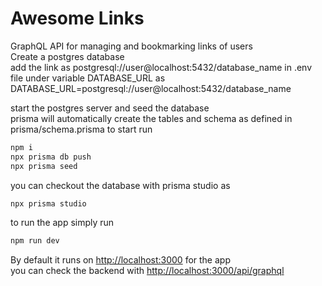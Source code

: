 # Awesome Links

GraphQL API for managing and bookmarking links of users  
Create a postgres database  
add the link as postgresql://user@localhost:5432/database_name in .env file under variable DATABASE_URL as  
DATABASE_URL=postgresql://user@localhost:5432/database_name

start the postgres server and seed the database  
prisma will automatically create the tables and schema as defined in prisma/schema.prisma
to start run  

```bash
npm i
npx prisma db push
npx prisma seed

```

you can checkout the database with prisma studio as

```bash
npx prisma studio
```

to run the app simply run

```bash
npm run dev
```

By default it runs on <http://localhost:3000> for the app  
you can check the backend with <http://localhost:3000/api/graphql>
